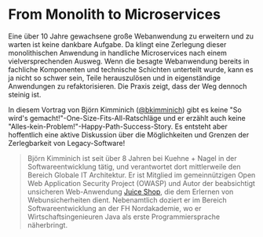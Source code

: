 # From Monolith to Microservices

Eine über 10 Jahre gewachsene große Webanwendung zu erweitern und zu warten ist keine dankbare Aufgabe. Da klingt eine Zerlegung dieser monolithischen Anwendung in handliche Microservices nach einem vielversprechenden Ausweg. Wenn die besagte Webanwendung bereits in fachliche Komponenten und technische Schichten unterteilt wurde, kann es ja nicht so schwer sein, Teile herauszulösen und in eigenständige Anwendungen zu refaktorisieren. Die Praxis zeigt, dass der Weg dennoch steinig ist.

In diesem Vortrag von Björn Kimminich ([@bkimminich](https://twitter.com/bkimminich)) gibt es keine "So wird's gemacht!"-One-Size-Fits-All-Ratschläge und er erzählt auch keine "Alles-kein-Problem!"-Happy-Path-Success-Story. Es entsteht aber hoffentlich eine aktive Diskussion über die Möglichkeiten und Grenzen der Zerlegbarkeit von Legacy-Software!

> Björn Kimminich ist seit über 8 Jahren bei Kuehne + Nagel in der Softwareentwicklung tätig, und verantwortet dort mittlerweile den Bereich Globale IT Architektur. Er ist Mitglied im gemeinnützigen Open Web Application Security Project (OWASP) und Autor der beabsichtigt unsicheren Web-Anwendung [Juice Shop](https://github.com/bkimminich/juice-shop), die dem Erlernen von Webunsicherheiten dient. Nebenamtlich doziert er im Bereich Softwareentwicklung an der FH Nordakademie, wo er Wirtschaftsingenieuren Java als erste Programmiersprache näherbringt.
